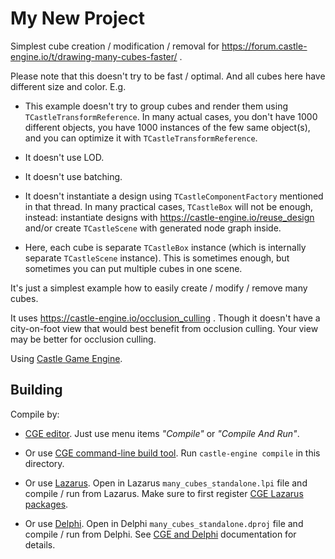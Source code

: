 # My New Project

Simplest cube creation / modification / removal for https://forum.castle-engine.io/t/drawing-many-cubes-faster/ .

Please note that this doesn't try to be fast / optimal. And all cubes here have different size and color. E.g.

- This example doesn't try to group cubes and render them using `TCastleTransformReference`. In many actual cases, you don't have 1000 different objects, you have 1000 instances of the few same object(s), and you can optimize it with `TCastleTransformReference`.

- It doesn't use LOD.

- It doesn't use batching.

- It doesn't instantiate a design using `TCastleComponentFactory` mentioned in that thread. In many practical cases, `TCastleBox` will not be enough, instead: instantiate designs with https://castle-engine.io/reuse_design and/or create `TCastleScene` with generated node graph inside.

- Here, each cube is separate `TCastleBox` instance (which is internally separate `TCastleScene` instance). This is sometimes enough, but sometimes you can put multiple cubes in one scene.

It's just a simplest example how to easily create / modify / remove many cubes.

It uses https://castle-engine.io/occlusion_culling . Though it doesn't have a city-on-foot view that would best benefit from occlusion culling. Your view may be better for occlusion culling.

Using [Castle Game Engine](https://castle-engine.io/).

## Building

Compile by:

- [CGE editor](https://castle-engine.io/editor). Just use menu items _"Compile"_ or _"Compile And Run"_.

- Or use [CGE command-line build tool](https://castle-engine.io/build_tool). Run `castle-engine compile` in this directory.

- Or use [Lazarus](https://www.lazarus-ide.org/). Open in Lazarus `many_cubes_standalone.lpi` file and compile / run from Lazarus. Make sure to first register [CGE Lazarus packages](https://castle-engine.io/lazarus).

- Or use [Delphi](https://www.embarcadero.com/products/Delphi). Open in Delphi `many_cubes_standalone.dproj` file and compile / run from Delphi. See [CGE and Delphi](https://castle-engine.io/delphi) documentation for details.
